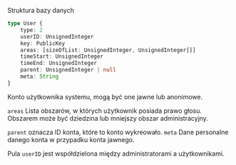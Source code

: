 Struktura bazy danych

```typescript
type User {
	type: 2
	userID: UnsignedInteger
	key: PublicKey
	areas: [sizeOfList: UnsignedInteger, UnsignedInteger[]]
	timeStart: UnsignedInteger
	timeEnd: UnsignedInteger
	parent: UnsignedInteger | null
	meta: String
}
```

Konto użytkownika systemu, mogą być one jawne lub anonimowe.

`areas` Lista obszarów, w których użytkownik posiada prawo głosu. Obszarem może być dziedzina lub mniejszy obszar administracyjny.

`parent` oznacza ID konta, które to konto wykreowało.
`meta` Dane personalne danego konta w przypadku konta jawnego.

Pula `userID` jest współdzielona między administratorami a użytkownikami.